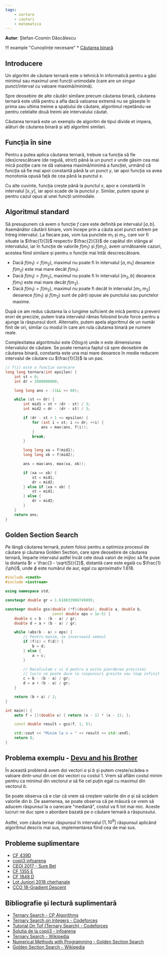 ```yaml
---
tags:
    - sortare
    - cautari
    - matematica
---
```


**Autor**: Ștefan-Cosmin Dăscălescu

!!! example "Cunoștințe necesare"
    * [Căutarea binară](https://edu.roalgo.ro/usor/binary-search/)

## Introducere

Un algoritm de căutare ternară este o tehnică în informatică pentru a găsi
minimul sau maximul unei funcții unimodale (care are un singur punct/interval cu
valoare maximă/minimă). 

Spre deosebire de alte căutări similare precum căutarea binară, căutarea ternară
este utilă pentru a afla dacă valoarea extremă nu se găsește în prima sau ultima
treime a spațiului de căutare, algoritmul repetându-se pentru celelalte două
treimi ale intervalului căutat. 

Căutarea ternară este un exemplu de algoritm de tipul divide et impera, alături
de căutarea binară și alți algoritmi similari. 

## Funcția în sine

Pentru a putea aplica căutarea ternară, trebuie ca funcția să fie
(des)crescătoare (de regulă, strict) până la un punct $x$ unde găsim cea mai
mică poziție care ne dă valoarea maximă/minimă a funcției, urmând că funcția să
fie mai apoi constantă până la un punct $y$, iar apoi funcția va avea monotonia
opusă față de cea până la punctul $x$.

Cu alte cuvinte, funcția crește până la punctul $x$, apoi e constantă în
intervalul $[x, y]$, iar apoi scade de la punctul $y$. Similar, putem spune și
pentru cazul opus al unei funcții unimodale.

## Algoritmul standard

Să presupunem că avem o funcție $f$ care este definită pe intervalul $[a, b]$.
Asemănător căutării binare, vom începe prin a căuta acel punct extrem pe întreg
intervalul. La fiecare pas, vom lua punctele $m_1$ și $m_2$, care vor fi situate
la $\frac{1}{3}$ respectiv $\frac{2}{3}$ de capătul din stânga al intervalului,
iar în funcție de valorile $f(m_1)$ și $f(m_2)$, avem următoarele cazuri,
acestea fiind similare și pentru o funcție mai întâi descrescătoare.

* Dacă $f(m_1) < f(m_2)$, maximul nu poate fi în intervalul $[a, m_1]$ deoarece
  $f(m_2)$ este mai mare decât $f(m_1)$.
* Dacă $f(m_1) > f(m_2)$, maximul nu poate fi în intervalul $[m_2, b]$ deoarece
  $f(m_1)$ este mai mare decât $f(m_2)$.
* Dacă $f(m_1) = f(m_2)$, maximul nu poate fi decât în intervalul $[m_1, m_2]$
  deoarece $f(m_1)$ și $f(m_2)$ sunt de părți opuse ale punctului sau punctelor
  maxime.

După ce am redus căutarea la o lungime suficient de mică pentru a preveni erori
de precizie, putem trata intervalul rămas folosind brute force pentru a ajunge
la răspunsul dorit. Alternativ, putem apela algoritmul de un număr finit de ori,
similar cu modul în care am rula căutarea binară pe numere reale. 

Complexitatea algoritmului este $O(\log n)$ unde $n$ este dimensiunea
intervalului de căutare. Se poate remarca faptul că spre deosebire de căutarea
binară, constanta este una mai mare deoarece în medie reducem intervalul de
căutare cu $\frac{1}{3}$ la un pas.

```cpp
// f(i) este o funcție oarecare
long long ternara(int epsilon) {
    int st = 0;
    int dr = 1000000000;

    long long ans = -(1LL << 60);

    while (st <= dr) {
        int mid1 = st + (dr - st) / 3;
        int mid2 = dr - (dr - st) / 3;

        if (dr - st + 1 <= epsilon) {
            for (int i = st; i <= dr; ++i) {
                ans = max(ans, f(i));
            }
            break;
        }

        long long xa = f(mid1);
        long long xb = f(mid2);

        ans = max(ans, max(xa, xb));

        if (xa == xb) {
            st = mid1;
            dr = mid2;
        } else if (xa < xb) {
            st = mid1;
        } else {
            dr = mid2;
        }
    }
    return ans;
}
```

## Golden Section Search

Pe lângă căutarea ternară, putem folosi pentru a optimiza procesul de căutare și căutarea Golden Section, care spre deosebire de căutarea ternară, împarte intervalul astfel încât cele două valori de mijloc să fie puse la distanta $r = \frac{3 - \sqrt{5}}{2}$, distantă care este egală cu $\frac{1}{\phi}$, unde $\phi$ este numărul de aur, egal cu aproximativ $1.618$.

```cpp
#include <cmath>
#include <iostream>

using namespace std;

constexpr double gr = 1.618033988749895;

constexpr double gss(double (*f)(double), double a, double b,
                     const double eps = 1e-5) {
    double c = b - (b - a) / gr;
    double d = a + (b - a) / gr;

    while (abs(b - a) > eps) {
        // Pentru maxim, se inversează semnul
        if (f(c) < f(d)) {
            b = d;
        } else {
            a = c;
        }

        // Recalculam c si d pentru a evita pierderea preciziei
        // lucru ce poate duce la raspunsuri gresite sau loop infinit
        c = b - (b - a) / gr;
        d = a + (b - a) / gr;
    }

    return (b + a) / 2;
}

int main() {
    auto f = [](double x) { return (x - 1) * (x - 2); };

    const double result = gss(f, 1, 5);

    std::cout << "Minim la x = " << result << std::endl;
    return 0;
}
```

## Problema exemplu - [Devu and his Brother](https://codeforces.com/contest/439/problem/D)

În această problemă avem doi vectori $a$ și $b$ și putem crește/scădea o valoare
dintr-unul din cei doi vectori cu costul $1$. Vrem să aflăm costul minim pentru
ca minimul din vectorul $a$ să fie cel puțin egal cu maximul din vectorul $b$. 

Se poate observa că e clar că vrem să creștem valorile din $a$ și să scădem
valorile din $b$. De asemenea, se poate observa că pe măsură ce vrem să aducem
răspunsul la o oarecare "mediană", costul va fi tot mai mic. Aceste lucruri ne
duc spre o abordare bazată pe o căutare ternară a răspunsului.

Astfel, vom căuta ternar răspunsul în intervalul $[1, 10^9]$ răspunsul aplicând
algoritmul descris mai sus, implementarea fiind cea de mai sus.

## Probleme suplimentare
 
* [CF 439D](https://codeforces.com/contest/439/problem/D)
* [copii3 infoarena](https://infoarena.ro/problema/copii3)
* [CEOI 2017 - Sure Bet](https://csacademy.com/contest/ceoi-2017-day-1/task/sure-bet/)
* [CF 1355 E](https://codeforces.com/problemset/problem/1355/E)
* [CF 1848 D](https://codeforces.com/contest/1848/problem/D)
* [Lot Juniori 2018 cherhanale](https://kilonova.ro/problems/1626)
* [CCO 18-Gradient Descent](https://dmoj.ca/problem/cco18p4)


## Bibliografie și lectură suplimentară

* [Ternary Search - CP Algorithms](https://cp-algorithms.com/num_methods/ternary_search.html)
* [Ternary Search on Integers  - Codeforces](https://codeforces.com/blog/entry/43440)
* [Tutorial On Tof (Ternary Search) - Codeforces](https://codeforces.com/blog/entry/60702)
* [Solutia de la copii3 - infoarena](https://infoarena.ro/solutii/copii3)
* [Ternary Search - Wikipedia](https://en.wikipedia.org/wiki/Ternary_search)
* [Numerical Methods with Programming - Golden Section Search](https://drlvk.github.io/nm/section-golden-section.html)
* [Golden Section Search - Wikipedia](https://en.wikipedia.org/wiki/Golden-section_search)
